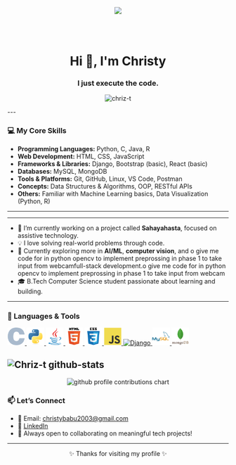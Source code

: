 <p align="center">
  <img  src="https://user-images.githubusercontent.com/74038190/212750996-938b257b-266c-45a7-9af7-655341c0f58b.gif" >
</p>

<br><br>
<h1 align="center">Hi 👋, I'm Christy</h1>
<h3 align="center">I just execute the code.</h3>

<p align="center">
  <img src="https://komarev.com/ghpvc/?username=chriz-t&label=Profile%20views&color=0e75b6&style=flat" alt="chriz-t" />
</p>
---

<h3 align="left">💻 My Core Skills</h3>

- **Programming Languages:** Python, C, Java, R  
- **Web Development:** HTML, CSS, JavaScript  
- **Frameworks & Libraries:** Django, Bootstrap (basic), React (basic)  
- **Databases:** MySQL, MongoDB  
- **Tools & Platforms:** Git, GitHub, Linux, VS Code, Postman  
- **Concepts:** Data Structures & Algorithms, OOP, RESTful APIs  
- **Others:** Familiar with Machine Learning basics, Data Visualization (Python, R)

---


---

- 🔭 I’m currently working on a project called **Sahayahasta**, focused on assistive technology.
- 💡 I love solving real-world problems through code.
- 🌱 Currently exploring more in **AI/ML**, **computer vision**, and o give me code for in python opencv to implement preprossing in phase 1 to take input from webcamfull-stack development.o give me code for in python opencv to implement preprossing in phase 1 to take input from webcam
- 🎓 B.Tech Computer Science student passionate about learning and building.

---

<h3 align="left">🚀 Languages & Tools</h3>

<p align="left">
  <a href="https://www.cprogramming.com/" target="_blank" rel="noreferrer">
    <img src="https://raw.githubusercontent.com/devicons/devicon/master/icons/c/c-original.svg" alt="C" width="40" height="40"/>
  </a>
  <a href="https://www.python.org" target="_blank" rel="noreferrer">
    <img src="https://raw.githubusercontent.com/devicons/devicon/master/icons/python/python-original.svg" alt="Python" width="40" height="40"/>
  </a>
  <a href="https://www.java.com" target="_blank" rel="noreferrer">
    <img src="https://raw.githubusercontent.com/devicons/devicon/master/icons/java/java-original.svg" alt="Java" width="40" height="40"/>
  </a>
  <a href="https://www.w3.org/html/" target="_blank" rel="noreferrer">
    <img src="https://raw.githubusercontent.com/devicons/devicon/master/icons/html5/html5-original-wordmark.svg" alt="HTML5" width="40" height="40"/>
  </a>
  <a href="https://www.w3schools.com/css/" target="_blank" rel="noreferrer">
    <img src="https://raw.githubusercontent.com/devicons/devicon/master/icons/css3/css3-original-wordmark.svg" alt="CSS3" width="40" height="40"/>
  </a>
  <a href="https://developer.mozilla.org/en-US/docs/Web/JavaScript" target="_blank" rel="noreferrer">
    <img src="https://raw.githubusercontent.com/devicons/devicon/master/icons/javascript/javascript-original.svg" alt="JavaScript" width="40" height="40"/>
  </a>
  <a href="https://www.djangoproject.com/" target="_blank" rel="noreferrer">
    <img src="https://cdn.worldvectorlogo.com/logos/django.svg" alt="Django" width="40" height="40"/>
  </a>
  <a href="https://www.mysql.com/" target="_blank" rel="noreferrer">
    <img src="https://raw.githubusercontent.com/devicons/devicon/master/icons/mysql/mysql-original-wordmark.svg" alt="MySQL" width="40" height="40"/>
  </a>
  <a href="https://www.mongodb.com/" target="_blank" rel="noreferrer">
    <img src="https://raw.githubusercontent.com/devicons/devicon/master/icons/mongodb/mongodb-original-wordmark.svg" alt="MongoDB" width="40" height="40"/>
  </a>
</p>

![Chriz-t github-stats](https://stats.dooboo.io/api/github-stats-advanced?login=Chriz-t)
---
<p align="center" >
	<picture>
	  <source media="(prefers-color-scheme: dark)"  srcset="https://raw.githubusercontent.com/<github_user>/<repository>/output-3d-contrib/night.svg" />
	  <source media="(prefers-color-scheme: light)" srcset="https://raw.githubusercontent.com/<github_user>/<repository>/output-3d-contrib/day.svg" />
	  <img alt="github profile contributions chart"    src="https://raw.githubusercontent.com/<github_user>/<repository>/output-3d-contrib/day.svg" />
	</picture>
</p>

<h3 align="left">📫 Let’s Connect</h3>

- 📧 Email: christybabu2003@gmail.com  
- 💼 [LinkedIn](https://linkedin.com/in/your-profile)  
- 🧠 Always open to collaborating on meaningful tech projects!

---

<p align="center">✨ Thanks for visiting my profile ✨</p>
